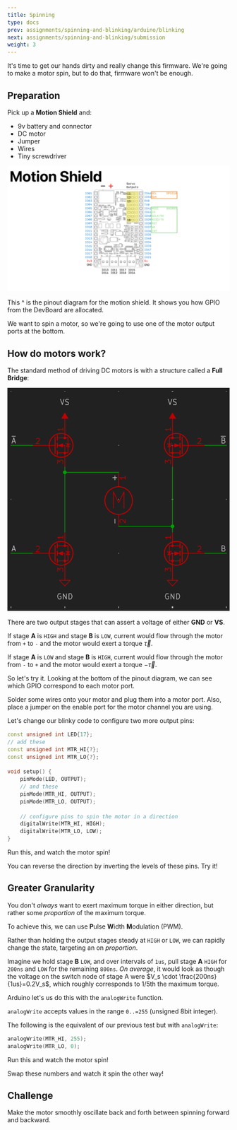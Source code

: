 ```yaml
---
title: Spinning
type: docs
prev: assignments/spinning-and-blinking/arduino/blinking
next: assignments/spinning-and-blinking/submission
weight: 3
---
```


It's time to get our hands dirty and really change this firmware. We're going to make a motor spin, but to do that, firmware won't be enough.

## Preparation

Pick up a **Motion Shield** and:
- 9v battery and connector
- DC motor
- Jumper
- Wires
- Tiny screwdriver

![](images/motion-pinout.png)

This ^ is the pinout diagram for the motion shield. It shows you how GPIO from the DevBoard are allocated.

We want to spin a motor, so we're going to use one of the motor output ports at the bottom.

## How do motors work?

The standard method of driving DC motors is with a structure called a **Full Bridge**:

![](images/full-bridge.png)

There are two output stages that can assert a voltage of either **GND** or **VS**.

If stage **A** is `HIGH` and stage **B** is `LOW`, current would flow through the motor
from `+` to `-` and the motor would exert a torque $\vec \tau$.

If stage **A** is `LOW` and stage **B** is `HIGH`, current would flow through the motor
from `-` to `+` and the motor would exert a torque $-\vec \tau$.

So let's try it. Looking at the bottom of the pinout diagram, we can see which GPIO
correspond to each motor port.

Solder some wires onto your motor and plug them into a motor port. Also, place a jumper
on the enable port for the motor channel you are using.

Let's change our blinky code to configure two more output pins:

```cpp
const unsigned int LED{17};
// add these
const unsigned int MTR_HI{?};
const unsigned int MTR_LO{?};

void setup() {
    pinMode(LED, OUTPUT);
    // and these
    pinMode(MTR_HI, OUTPUT);
    pinMode(MTR_LO, OUTPUT);

    // configure pins to spin the motor in a direction
    digitalWrite(MTR_HI, HIGH);
    digitalWrite(MTR_LO, LOW);
}
```

Run this, and watch the motor spin!

You can reverse the direction by inverting the levels of these pins. Try it!

## Greater Granularity

You don't *always* want to exert maximum torque in either direction, but rather some
*proportion* of the maximum torque.

To achieve this, we can use **P**ulse **W**idth **M**odulation (PWM).

Rather than holding the output stages steady at `HIGH` or `LOW`, we can rapidly
change the state, targeting an on *proportion*.

Imagine we hold stage **B** `LOW`, and over intervals of `1us`, pull stage **A** `HIGH` for `200ns`
and `LOW` for the remaining `800ns`. *On average*, it would look as though the voltage on the switch
node of stage A were $V_s \cdot \frac{200ns}{1us}=0.2V_s$, which roughly corresponds to 1/5th
the maximum torque.

Arduino let's us do this with the `analogWrite` function.

`analogWrite` accepts values in the range `0..=255` (unsigned 8bit integer).

The following is the equivalent of our previous test but with `analogWrite`:

```cpp
analogWrite(MTR_HI, 255);
analogWrite(MTR_LO, 0);
```

Run this and watch the motor spin!

Swap these numbers and watch it spin the other way!

## Challenge

Make the motor smoothly oscillate back and forth between spinning forward and backward.
